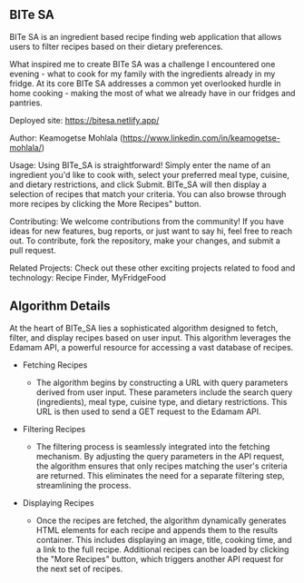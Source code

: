BITe SA
-------------------------------------------------------------------------

BITe SA is an ingredient based recipe finding web application that allows users to filter recipes based on their dietary preferences. 

What inspired me to create BITe SA was a challenge I encountered one evening - what to cook for my family with the ingredients already in my fridge. 
At its core BITe SA addresses a common yet overlooked hurdle in home cooking - making the most of what we already have in our fridges and pantries. 

Deployed site: https://bitesa.netlify.app/

Author: Keamogetse Mohlala (https://www.linkedin.com/in/keamogetse-mohlala/)

Usage:
Using BITe_SA is straightforward! Simply enter the name of an ingredient you'd like to cook with, select your preferred meal type, cuisine, and dietary restrictions, and click Submit. 
BITe_SA will then display a selection of recipes that match your criteria. You can also browse through more recipes by clicking the More Recipes" button.

Contributing:
We welcome contributions from the community! If you have ideas for new features, bug reports, or just want to say hi, feel free to reach out. 
To contribute, fork the repository, make your changes, and submit a pull request.

Related Projects:
Check out these other exciting projects related to food and technology: Recipe Finder, MyFridgeFood


Algorithm Details
-----------------------------------------------------------------------
At the heart of BITe_SA lies a sophisticated algorithm designed to fetch, filter, and display recipes based on user input. 
This algorithm leverages the Edamam API, a powerful resource for accessing a vast database of recipes.
- Fetching Recipes
  -  The algorithm begins by constructing a URL with query parameters derived from user input. These parameters include the search query (ingredients), meal type, cuisine type, and dietary restrictions.
     This URL is then used to send a GET request to the Edamam API.

- Filtering Recipes
  - The filtering process is seamlessly integrated into the fetching mechanism.
    By adjusting the query parameters in the API request, the algorithm ensures that only recipes matching the user's criteria are returned.
    This eliminates the need for a separate filtering step, streamlining the process.

- Displaying Recipes
  - Once the recipes are fetched, the algorithm dynamically generates HTML elements for each recipe and appends them to the results container.
    This includes displaying an image, title, cooking time, and a link to the full recipe.
    Additional recipes can be loaded by clicking the "More Recipes" button, which triggers another API request for the next set of recipes.
